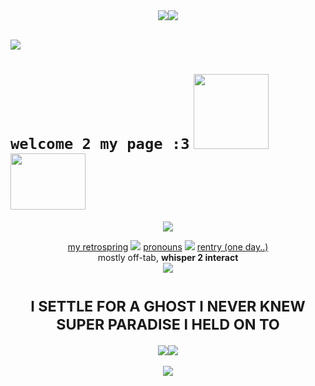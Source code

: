 <div align="center">
 <img src="https://github.com/user-attachments/assets/64cb5226-cdd4-41d2-9059-230469155109"><img src="https://github.com/user-attachments/assets/64cb5226-cdd4-41d2-9059-230469155109"> <br /> <br />
</div>

![](https://komarev.com/ghpvc/?username=sednoseterces&color=ff69b4&style=plastic&label=++++🍫🍬🍭🧁🎂🍰🍨++++) <br /> 
# ``welcome 2 my page :3`` <img src="https://github.com/user-attachments/assets/e7c929c1-2c8e-4899-91f6-381ce4be7273" height=120 width=120><img src=https://github.com/user-attachments/assets/4d0f055c-fbb6-40e5-8447-0cd52ce8ccf1 height=90 width=120>


<div align="center">
<img src="https://github.com/user-attachments/assets/44f6f4f3-501f-4247-9470-f950c083c006"> <br /> 
</div>
<div align="center">
  
 [my retrospring](https://retrospring.net/@applepox) <img src="https://github.com/user-attachments/assets/8fd84c19-2679-49f4-a649-c2d680d22913"> [pronouns](https://pronouns.cc/@yesmylord) <img src="https://github.com/user-attachments/assets/4879475c-9927-4839-b26c-607702a79084"> [rentry (one day..)](https://rentry.co/applepox) <br />
 mostly off-tab, **whisper 2 interact** <br />
 <img src="https://github.com/user-attachments/assets/0de94148-f90c-4935-ad8e-0ba720fbbb89">
# <sub> I SETTLE FOR A GHOST I NEVER KNEW </sub> <br /> <sub> SUPER PARADISE I HELD ON TO </sub>
</div>
<div align="center">
 <img src="https://github.com/user-attachments/assets/64cb5226-cdd4-41d2-9059-230469155109"><img src="https://github.com/user-attachments/assets/64cb5226-cdd4-41d2-9059-230469155109"> <br /> <br />
<img src="https://github.com/user-attachments/assets/c765e2ea-ae03-4d4a-bd79-07b1cea59a11"> <br />
</div>

